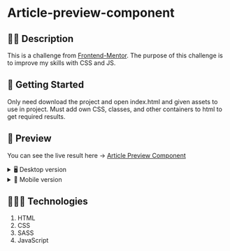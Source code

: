 # Article-preview-component

## ✍🏻 Description
This is a challenge from [Frontend-Mentor](https://www.frontendmentor.io/challenges/article-preview-component-dYBN_pYFT).
The purpose of this challenge is to improve my skills with CSS and JS. 

## 🚀 Getting Started
Only need download the project and open index.html and given assets to use in project. Must add own CSS, classes, and other containers to html to get required results.

## 🎨 Preview

You can see the live result here → [Article Preview Component](https://mock-up-01-frontend-mentor-copy-article-preview-8l81w1ixy.vercel.app)

<details>
    <summary>🖥 Desktop version</summary>

![](./images/example/desktop.png)
</details>

<details>
    <summary>📱 Mobile version</summary>

![](./images/example/mobile.png)
</details>

## 👩🏻‍💻 Technologies
1. HTML
2. CSS
3. SASS
4. JavaScript